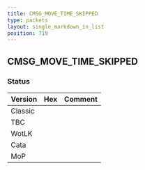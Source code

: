 ```yaml
---
title: CMSG_MOVE_TIME_SKIPPED
type: packets
layout: single_markdown_in_list
position: 719
---
```


## CMSG_MOVE_TIME_SKIPPED

### Status

Version | Hex | Comment
---------- | ---------- | ---------- 
Classic |  |  
TBC |  |  
WotLK |  |  
Cata |  |  
MoP |  |  